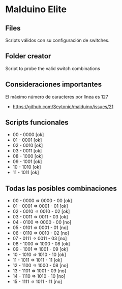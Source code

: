 # Malduino Elite

## Files
Scripts válidos con su configuración de switches.

## Folder creator
Script to probe the valid switch combinations


## Consideraciones importantes
El máximo número de caracteres por línea es 127
+ https://github.com/Seytonic/malduino/issues/21

## Scripts funcionales
+ 00 - 0000 [ok]
+ 01 - 0001 [ok]
+ 02 - 0010 [ok]
+ 03 - 0011 [ok]
+ 08 - 1000 [ok]
+ 09 - 1001 [ok]
+ 10 - 1010 [ok]
+ 11 - 1011 [ok]

## Todas las posibles combinaciones
+ 00 - 0000 => 0000 - 00 [ok]
+ 01 - 0001 => 0001 - 01 [ok]
+ 02 - 0010 => 0010 - 02 [ok]
+ 03 - 0011 => 0011 - 03 [ok]
+ 04 - 0100 => 0000 - 00 [no]
+ 05 - 0101 => 0001 - 01 [no]
+ 06 - 0110 => 0010 - 02 [no]
+ 07 - 0111 => 0011 - 03 [no]
+ 08 - 1000 => 1000 - 08 [ok]
+ 09 - 1001 => 1001 - 09 [ok]
+ 10 - 1010 => 1010 - 10 [ok]
+ 11 - 1011 => 1011 - 11 [ok]
+ 12 - 1100 => 1000 - 08 [no]
+ 13 - 1101 => 1001 - 09 [no]
+ 14 - 1110 => 1010 - 10 [no]
+ 15 - 1111 => 1011 - 11 [no]
